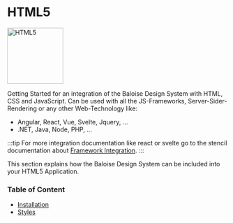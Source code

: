 # HTML5

<img style="width: 128px;" src="https://cdn.iconscout.com/icon/free/png-512/html5-10-569380.png" data-origin="https://cdn.iconscout.com/icon/free/png-512/html5-10-569380.png" alt="HTML5">

Getting Started for an integration of the Baloise Design System with HTML, CSS and JavaScript. Can be used with all the JS-Frameworks, Server-Sider-Rendering or any other Web-Technology like:

- Angular, React, Vue, Svelte, Jquery, ...
- .NET, Java, Node, PHP, ...

:::tip
For more integration documentation like react or svelte go to the stencil documentation about [Framework Integration](https://stenciljs.com/docs/overview).
:::

This section explains how the Baloise Design System can be included into your HTML5 Application.

### Table of Content

- [Installation](./installation.html)
- [Styles](./styles.html)
